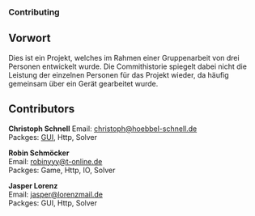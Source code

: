 ### Contributing

## Vorwort
Dies ist ein Projekt, welches im Rahmen einer Gruppenarbeit von drei Personen entwickelt wurde. Die Commithistorie spiegelt dabei nicht die Leistung der einzelnen Personen für das Projekt wieder,
da häufig gemeinsam über ein Gerät gearbeitet wurde.

## Contributors
**Christoph Schnell**
Email: christoph@hoebbel-schnell.de  
Packges: [GUI](./src/main/java/app/gui), Http, Solver


**Robin Schmöcker**  
Email: robinyyy@t-online.de  
Packges: Game, Http, IO, Solver


**Jasper Lorenz**  
Email: jasper@lorenzmail.de  
Packges: GUI, Http, Solver 
